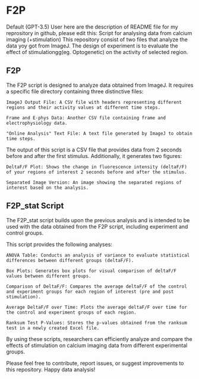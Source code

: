# F2P
Default (GPT-3.5)
User
here are the description of README file for my reprository in github, please edit this: Script for analysing data from calcium imaging (+stimulation)
This repository consist of two files that analyze the data yoy got from ImageJ. The design of experiment is to evaluate the effect of stimulationgg(eg. Optogenetic) on the activity of selected region.

## F2P
The F2P script is designed to analyze data obtained from ImageJ. It requires a specific file directory containing three distinctive files:

    ImageJ Output File: A CSV file with headers representing different regions and their activity values at different time steps.

    Frame and E-phys Data: Another CSV file containing frame and electrophysiology data.

    "Online Analysis" Text File: A text file generated by ImageJ to obtain time steps.

The output of this script is a CSV file that provides data from 2 seconds before and after the first stimulus. Additionally, it generates two figures:

    DeltaF/F Plot: Shows the change in fluorescence intensity (deltaF/F) of your regions of interest 2 seconds before and after the stimulus.

    Separated Image Version: An image showing the separated regions of interest based on the analysis.

## F2P_stat Script

The F2P_stat script builds upon the previous analysis and is intended to be used with the data obtained from the F2P script, including experiment and control groups.

This script provides the following analyses:

    ANOVA Table: Conducts an analysis of variance to evaluate statistical differences between different groups (deltaF/F).

    Box Plots: Generates box plots for visual comparison of deltaF/F values between different groups.

    Comparison of DeltaF/F: Compares the average deltaF/F of the control and experiment groups for each region of interest (pre and post stimulation).

    Average DeltaF/F over Time: Plots the average deltaF/F over time for the control and experiment groups of each region.

    Ranksum Test P-Values: Stores the p-values obtained from the ranksum test in a newly created Excel file.

By using these scripts, researchers can efficiently analyze and compare the effects of stimulation on calcium imaging data from different experimental groups.

Please feel free to contribute, report issues, or suggest improvements to this repository. Happy data analysis!
